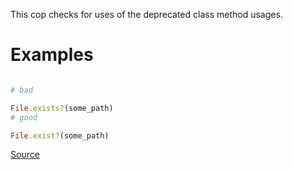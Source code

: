 
This cop checks for uses of the deprecated class method usages.

# Examples

```ruby

# bad

File.exists?(some_path)
# good

File.exist?(some_path)
```

[Source](http://www.rubydoc.info/gems/rubocop/RuboCop/Cop/Lint/DeprecatedClassMethods)